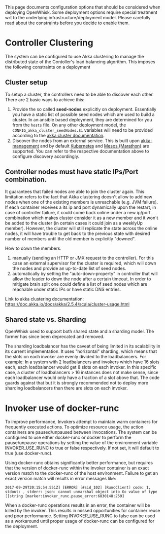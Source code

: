 This page documents configuration options that should be considered when deploying OpenWhisk. Some deployment options require special treatment wrt to the underlying infrastructure/deployment model. Please carefully read about the constraints before you decide to enable them.

# Controller Clustering

The system can be configured to use Akka clustering to manage the distributed state of the Contoller's load balancing algorithm.  This imposes the following constraints on a deployment

## Cluster setup

To setup a cluster, the controllers need to be able to discover each other. There are 2 basic ways to achieve this:

1. Provide the so called **seed-nodes** explicitly on deployment. Essentially you have a static list of possible seed nodes which are used to build a cluster. In an ansible based deployment, they are determined for you from the `hosts` file. On any other deployment model, the `CONFIG_akka_cluster_seedNodes.$i` variables will need to be provided according to the [akka cluster documentation](https://doc.akka.io/docs/akka/2.5/cluster-usage.html#joining-to-seed-nodes).
2. Discover the nodes from an external service. This is built upon [akka-management](https://developer.lightbend.com/docs/akka-management/current/) and by default [Kubernetes](https://developer.lightbend.com/docs/akka-management/current/discovery.html#discovery-method-kubernetes-api) and [Mesos (Marathon)](https://developer.lightbend.com/docs/akka-management/current/discovery.html#discovery-method-marathon-api) are supported. You can refer to the respective documentation above to configure discovery accordingly.


## Controller nodes must have static IPs/Port combination.

It guarantees that failed nodes are able to join the cluster again.
This limitation refers to the fact that Akka clustering doesn't allow to add new nodes when one of the existing members is unreachable (e.g. JVM failure). If each container receives a its ip and port dynamically upon the restart, in case of controller failure, it could come back online under a new ip/port combination which makes cluster consider it as a new member and it won't be added to the cluster (in certain cases it could join as a weeklyUp member). However, the cluster will still replicate the state across the online nodes, it will have trouble to get back to the previous state with desired number of members until the old member is explicitly "downed".

How to down the members.
1. manually (sending an HTTP or JMX request to the controller). For this case an external supervisor for the cluster is required, which will down the nodes and provide an up-to-date list of seed nodes.
2. automatically by setting the "auto-down-property" in controller that will allow the leader to down the node after a certain timeout. In order to mitigate brain split one could define a list of seed nodes which are reachable under static IPs or have static DNS entries.

Link to akka clustering documentation:
https://doc.akka.io/docs/akka/2.5.4/scala/cluster-usage.html

## Shared state vs. Sharding

OpenWhisk used to support both shared state and a sharding model. The former has since been deprecated and removed.

The sharding loadbalancer has the caveat of being limited in its scalability in its current implementation. It uses "horizontal" sharding, which means that the slots on each invoker are evenly divided to the loadbalancers. For example: In a system with 2 loadbalancers and invokers which have 16 slots each, each loadbalancer would get 8 slots on each invoker. In this specific case, a cluster of loadbalancers > 16 instances does not make sense, since each loadbalancer would only have a fraction of a slot above that. The code guards against that but it is strongly recommended not to deploy more sharding loadbalancers than there are slots on each invoker.

# Invoker use of docker-runc

To improve performance, Invokers attempt to maintain warm containers for frequently executed actions. To optimize resource usage, the action containers are paused/unpaused between invocations.  The system can be configured to use either docker-runc or docker to perform the pause/unpause operations by setting the value of the environment variable INVOKER_USE_RUNC to true or false respectively. If not set, it will default to true (use docker-runc).

Using docker-runc obtains significantly better performance, but requires that the version of docker-runc within the invoker container is an exact version match to the docker-runc of the host environment.  Failure to get an exact version match will results in error messages like:
```
2017-09-29T20:15:54.551Z] [ERROR] [#sid_102] [RuncClient] code: 1, stdout: , stderr: json: cannot unmarshal object into Go value of type []string [marker:invoker_runc.pause_error:6830148:259]
```
When a docker-runc operations results in an error, the container will be killed by the invoker.  This results in missed opportunities for container reuse and poor performance.  Setting INVOKER_USE_RUNC to false can be used as a workaround until proper usage of docker-runc can be configured for the deployment.
